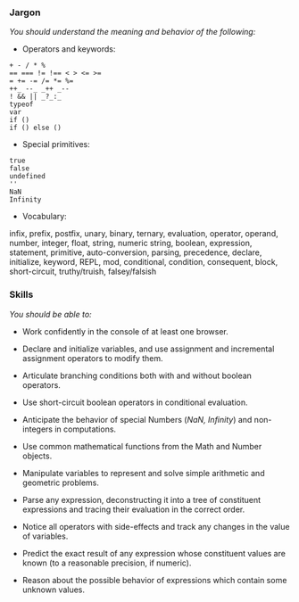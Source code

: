 ### Jargon

_You should understand the meaning and behavior of the following:_

* Operators and keywords:

```
+ - / * %
== === != !== < > <= >=
= += -= /= *= %=
++_ --_ _++ _--
! && || _?_:_
typeof
var
if ()
if () else ()
```

* Special primitives:

```
true
false
undefined
''
NaN
Infinity
```

* Vocabulary:

infix, prefix, postfix, unary, binary, ternary,
evaluation, operator, operand,
number, integer, float, string, numeric string,
boolean, expression, statement, primitive,
auto-conversion, parsing, precedence,
declare, initialize, keyword, REPL, mod,
conditional, condition, consequent, block, short-circuit, truthy/truish, falsey/falsish

### Skills
_You should be able to:_

* Work confidently in the console of at least one browser.

* Declare and initialize variables, and use assignment and incremental assignment operators to modify them.

* Articulate branching conditions both with and without boolean operators.

* Use short-circuit boolean operators in conditional evaluation.

* Anticipate the behavior of special Numbers (_NaN, Infinity_) and non-integers in computations.

* Use common mathematical functions from the Math and Number objects.

* Manipulate variables to represent and solve simple arithmetic and geometric problems.

* Parse any expression, deconstructing it into a tree of constituent expressions and tracing their evaluation in the correct order.

* Notice all operators with side-effects and track any changes in the value of variables.

* Predict the exact result of any expression whose constituent values are known (to a reasonable precision, if numeric).

* Reason about the possible behavior of expressions which contain some unknown values.

